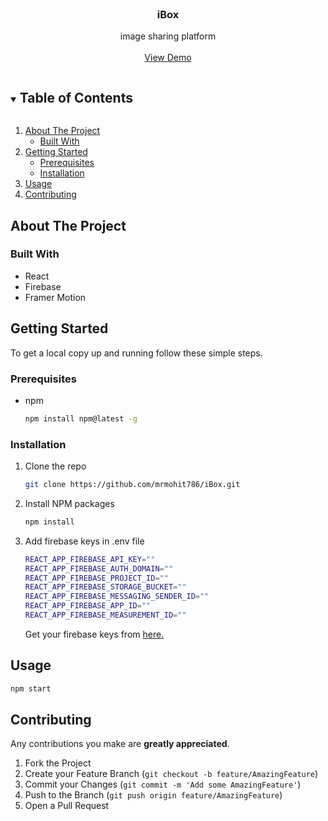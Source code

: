 <!-- PROJECT LOGO -->
<br />
<p align="center">
  <h3 align="center">iBox</h3>
  <p align="center">
    image sharing platform
    <br />
    <br />
    <a href="https://github.com/github_username/repo_name">View Demo</a>
</p>

<!-- TABLE OF CONTENTS -->
<details open="open">
  <summary><h2 style="display: inline-block">Table of Contents</h2></summary>
  <ol>
    <li>
      <a href="#about-the-project">About The Project</a>
      <ul>
        <li><a href="#built-with">Built With</a></li>
      </ul>
    </li>
    <li>
      <a href="#getting-started">Getting Started</a>
      <ul>
        <li><a href="#prerequisites">Prerequisites</a></li>
        <li><a href="#installation">Installation</a></li>
      </ul>
    </li>
    <li><a href="#usage">Usage</a></li>
    <li><a href="#contributing">Contributing</a></li>
  </ol>
</details>

<!-- ABOUT THE PROJECT -->

## About The Project

### Built With

- []() React
- []() Firebase
- []() Framer Motion

<!-- GETTING STARTED -->

## Getting Started

To get a local copy up and running follow these simple steps.

### Prerequisites

- npm
  ```sh
  npm install npm@latest -g
  ```

### Installation

1. Clone the repo
   ```sh
   git clone https://github.com/mrmohit786/iBox.git
   ```
2. Install NPM packages
   ```sh
   npm install
   ```
3. Add firebase keys in .env file
   ```sh
   REACT_APP_FIREBASE_API_KEY=""
   REACT_APP_FIREBASE_AUTH_DOMAIN=""
   REACT_APP_FIREBASE_PROJECT_ID=""
   REACT_APP_FIREBASE_STORAGE_BUCKET=""
   REACT_APP_FIREBASE_MESSAGING_SENDER_ID=""
   REACT_APP_FIREBASE_APP_ID=""
   REACT_APP_FIREBASE_MEASUREMENT_ID=""
   ```
   Get your firebase keys from [here.](https://console.firebase.google.com/)

<!-- USAGE EXAMPLES -->

## Usage

```sh
npm start
```

<!-- CONTRIBUTING -->

## Contributing

Any contributions you make are **greatly appreciated**.

1. Fork the Project
2. Create your Feature Branch (`git checkout -b feature/AmazingFeature`)
3. Commit your Changes (`git commit -m 'Add some AmazingFeature'`)
4. Push to the Branch (`git push origin feature/AmazingFeature`)
5. Open a Pull Request
